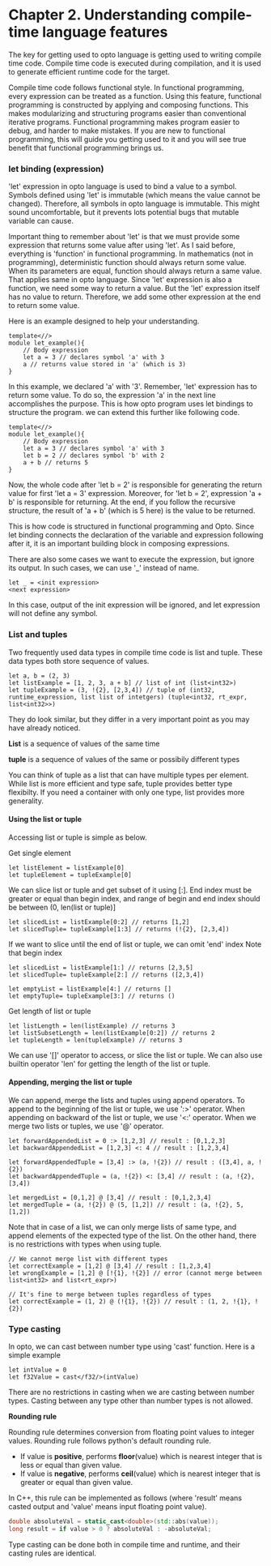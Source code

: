 # Chapter 2. Understanding compile-time language features

The key for getting used to opto language is getting used to writing compile time code. Compile time code is executed during compilation, and it is used to generate efficient runtime code for the target.

Compile time code follows functional style. In functional programming, every expression can be treated as a function. Using this feature, functional programming is constructed by applying and composing functions. This makes modularizing and structuring programs easier than conventional iterative programs. Functional programming makes program easier to debug, and harder to make mistakes. If you are new to functional programming, this will guide you getting used to it and you will see true benefit that functional programming brings us.

### let binding (expression)
'let' expression in opto language is used to bind a value to a symbol. Symbols defined using 'let' is immutable (which means the value cannot be changed). Therefore, all symbols in opto language is immutable. This might sound uncomfortable, but it prevents lots potential bugs that mutable variable can cause.

Important thing to remember about 'let' is that we must provide some expression that returns some value after using 'let'. As I said before, everything is 'function' in functional programming. In mathematics (not in programming), deterministic function should always return some value. When its parameters are equal, function should always return a same value. That applies same in opto language. Since 'let' expression is also a function, we need some way to return a value. But the 'let' expression itself has no value to return. Therefore, we add some other expression at the end to return some value.

Here is an example designed to help your understanding.
```
template<//>
module let_example(){
    // Body expression
    let a = 3 // declares symbol 'a' with 3
    a // returns value stored in 'a' (which is 3)
}
```
In this example, we declared 'a' with '3'. Remember, 'let' expression has to return some value. To do so, the expression 'a' in the next line accomplishes the purpose.
This is how opto program uses let bindings to structure the program. we can extend this further like following code.
```
template<//>
module let_example(){
    // Body expression
    let a = 3 // declares symbol 'a' with 3
    let b = 2 // declares symbol 'b' with 2
    a + b // returns 5
}
```
Now, the whole code after 'let b = 2' is responsible for generating the return value for first 'let a = 3' expression. 
Moreover, for 'let b = 2', expression 'a + b' is responsible for returning. At the end, if you follow the recursive structure, the result of 'a + b' (which is 5 here) is the value to be returned. 

This is how code is structured in functional programming and Opto. Since let binding connects the declaration of the variable and expression following after it, it is an important building block in composing expressions.

There are also some cases we want to execute the expression, but ignore its output. In such cases, we can use '_' instead of name.
```
let _ = <init expression>
<next expression>
```
In this case, output of the init expression will be ignored, and let expression will not define any symbol.

### List and tuples
Two frequently used data types in compile time code is list and tuple. These data types both store sequence of values. 
```
let a, b = (2, 3)
let listExample = [1, 2, 3, a + b] // list of int (list<int32>)
let tupleExample = (3, !{2}, [2,3,4]) // tuple of (int32, runtime_expression, list list of intetgers) (tuple<int32, rt_expr, list<int32>>)
```
They do look similar, but they differ in a very important point as you may have already noticed.

__List__ is a sequence of values of the same time

__tuple__ is a sequence of values of the same or possibily different types

You can think of tuple as a list that can have multiple types per element. While list is more efficient and type safe, tuple provides better type flexibilty. If you need a container with only one type, list provides more generality.

#### Using the list or tuple
Accessing list or tuple is simple as below.

Get single element
```
let listElement = listExample[0]
let tupleElement = tupleExample[0]
```
We can slice list or tuple and get subset of it using [<begin index>:<end index>]. End index must be greater or equal than begin index, and range of begin and end index should be between (0, len(list or tuple)]
```
let slicedList = listExample[0:2] // returns [1,2]
let slicedTuple= tupleExample[1:3] // returns (!{2}, [2,3,4])
```
If we want to slice until the end of list or tuple, we can omit 'end' index
Note that begin index 
```
let slicedList = listExample[1:] // returns [2,3,5]
let slicedTuple= tupleExample[2:] // returns ([2,3,4])

let emptyList = listExample[4:] // returns []
let emptyTuple= tupleExample[3:] // returns ()
```
Get length of list or tuple
```
let listLength = len(listExample) // returns 3
let listSubsetLength = len(listExample[0:2]) // returns 2
let tupleLength = len(tupleExample) // returns 3
```

We can use '[]' operator to access, or slice the list or tuple.
We can also use builtin operator 'len' for getting the length of the list or tuple.

#### Appending, merging the list or tuple
We can append, merge the lists and tuples using append operators.
To append to the beginning of the list or tuple, we use ':>' operator. When appending on backward of the list or tuple, we use '<:' operator.
When we merge two lists or tuples, we use '@' operator. 

```
let forwardAppendedList = 0 :> [1,2,3] // result : [0,1,2,3]
let backwardAppendedList = [1,2,3] <: 4 // result : [1,2,3,4]

let forwardAppendedTuple = [3,4] :> (a, !{2}) // result : ([3,4], a, !{2})
let backwardAppendedTuple = (a, !{2}) <: [3,4] // result : (a, !{2}, [3,4])

let mergedList = [0,1,2] @ [3,4] // result : [0,1,2,3,4]
let mergedTuple = (a, !{2}) @ (5, [1,2]) // result : (a, !{2}, 5, [1,2])

```

Note that in case of a list, we can only merge lists of same type, and append elements of the expected type of the list. On the other hand, there is no restrictions with types when using tuple.

```
// We cannot merge list with different types
let correctExample = [1,2] @ [3,4] // result : [1,2,3,4]
let wrongExample = [1,2] @ [!{1}, !{2}] // error (cannot merge between list<int32> and list<rt_expr>)

// It's fine to merge between tuples regardless of types
let correctExample = (1, 2) @ (!{1}, !{2}) // result : (1, 2, !{1}, !{2})
```

### Type casting

In opto, we can cast between number type using 'cast' function. Here is a simple example
```
let intValue = 0
let f32Value = cast</f32/>(intValue)
```

There are no restrictions in casting when we are casting between number types. Casting between any type other than number types is not allowed.

__Rounding rule__

Rounding rule determines conversion from floating point values to integer values. Rounding rule follows python's default rounding rule.

* If value is **positive**, performs **floor**(value) which is nearest integer that is less or equal than given value.
* If value is **negative**, performs **ceil**(value) which is nearest integer that is greater or equal than given value.

In C++, this rule can be implemented as follows (where 'result' means casted output and 'value' means input floating point value).
```c++
double absoluteVal = static_cast<double>(std::abs(value));
long result = if value > 0 ? absoluteVal : -absoluteVal;
```

Type casting can be done both in compile time and runtime, and their casting rules are identical.
